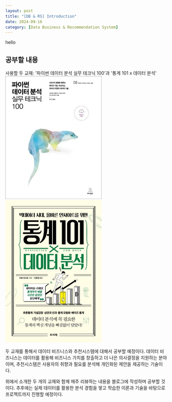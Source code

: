 ```yaml
---
layout: post
title: "[DB & RS] Introduction"
date: 2024-09-16
category: [Data Business & Recommendation System]
---
```


hello

## 공부할 내용

사용할 두 교재: '파이썬 데이터 분석 실무 테크닉 100'과 '통계 101 x 데이터 분석'
![textbook1](/public/img/240916/textbook.png)
![textbook2](/public/img/240916/textbook2.png)

두 교재를 통해서 데이터 비즈니스와 추천시스템에 대해서 공부할 예정이다. 데이터 비즈니스는 데이터를 활용해 비즈니스 가치를 창출하고 더 나은 의사결정을 지원하는 분야이며, 추천시스템은 사용자의 취향과 필요를 분석해 개인화된 제안을 제공하는 기술이다.

위에서 소개한 두 개의 교재와 함께 매주 리뷰하는 내용을 블로그에 작성하며 공부할 것이다. 추후에는 실제 데이터를 활용한 분석 경험을 쌓고 학습한 이론과 기술을 바탕으로 프로젝트까지 진행할 예정이다.
